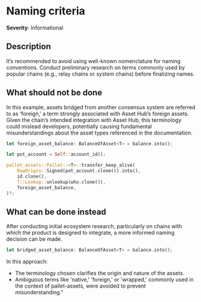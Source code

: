 # Naming criteria

**Severity**: Informational

## Description

It’s recommended to avoid using well-known nomenclature for naming conventions. Conduct preliminary research on terms commonly used by popular chains (e.g., relay chains or system chains) before finalizing names.

## What should not be done

In this example, assets bridged from another consensus system are referred to as ‘foreign,’ a term strongly associated with Asset Hub’s foreign assets. Given the chain’s intended integration with Asset Hub, this terminology could mislead developers, potentially causing fundamental misunderstandings about the asset types referenced in the documentation. 

```rust
let foreign_asset_balance: BalanceOfAsset<T> = balance.into();

let pot_account = Self::account_id();

pallet_assets::Pallet::<T>::transfer_keep_alive(
    RawOrigin::Signed(pot_account.clone()).into(),
    id.clone(),
    T::Lookup::unlookup(who.clone()),
    foreign_asset_balance,
)?;
```

## What can be done instead

After conducting initial ecosystem research, particularly on chains with which the product is designed to integrate, a more informed naming decision can be made.

```rust
let bridged_asset_balance: BalanceOfAsset<T> = balance.into();
```

In this approach:

- The terminology chosen clarifies the origin and nature of the assets.
- Ambiguous terms like 'native,' 'foreign,' or 'wrapped,' commonly used in the context of pallet-assets, were avoided to prevent misunderstanding." 
